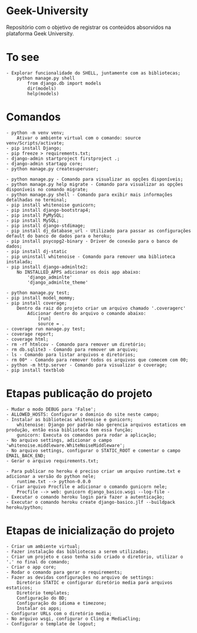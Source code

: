 # Geek-University

Repositório com o objetivo de registrar os conteúdos absorvidos na plataforma Geek University.

# To see
    - Explorar funcionalidade do SHELL, juntamente com as bibliotecas;
        python manage.py shell
            from django.db import models
            dir(models)
            help(models)
# Comandos
    - python -m venv venv;
        Ativar o ambiente virtual com o comando: source venv/Scripts/activate;
    - pip install Django;
    - pip freeze > requirements.txt;
    - django-admin startproject firstproject .;
    - django-admin startapp core;
    - python manage.py createsuperuser;

    - python manage.py - Comando para visualizar as opções disponíveis;
    - python manage.py help migrate - Comando para visualizar as opções disponíveis no comando migrate;
    - python manage.py shell - Comando para exibir mais informações detalhadas no terminal;
    - pip install whitenoise gunicorn;
    - pip install django-bootstrap4;
    - pip install PyMySQL;
    - pip install MySQL;
    - pip install django-stdimage;
    - pip install dj_database_url - Utilizado para passar as configurações default do banco de dados para o heroku;
    - pip install psycopg2-binary - Driver de conexão para o banco de dados;
    - pip install dj-static
    - pip uninstall whitenoise - Comando para remover uma biblioteca instalada;
    - pip install django-adminlte2:
        No INSTALLED_APPS adicionar os dois app abaixo:
            'django_adminlte'
            'django_adminlte_theme'

    - python manage.py test;
    - pip install model_mommy;
    - pip install coverage;
        Dentro da raiz do projeto criar um arquivo chamado '.coveragerc'
            Adicionar dentro do arquivo o comando abaixo:
                [run]
                source = .
    - coverage run manage.py test;
    - coverage report;
    - coverage html;
    - rm -rf htmlcov - Comando para remover um diretório;
    - rm db.sqlite3 - Comando para remover um arquivo;
    - ls - Comando para listar arquivos e diretórios;
    - rm 00* - Comando para remover todos os arquivos que comecem com 00;
    - python -m http.server - Comando para visualizar o coverage;
    - pip install textblob

# Etapas publicação do projeto
    - Mudar o modo DEBUG para 'False';
    - ALLOWED_HOSTS: Configurar o dominio do site neste campo;
    - Instalar as bibliotecas whitenoise e gunicorn;
        whitenoise: Django por padrão não gerencia arquivos estaticos em produção, então essa biblioteca tem essa função;
        gunicorn: Executa os comandos para rodar a aplicação;
    - No arquivo settings, adicionar o campo 'whitenoise.middleware.WhiteNoiseMiddleware';
    - No arquivo settings, configurar o STATIC_ROOT e comentar o campo EMAIL_BACK_END;
    - Gerar o arquivo requirements.txt;
    
    - Para publicar no heroku é preciso criar um arquivo runtime.txt e adicionar a versão do python nele;
        runtime.txt --> python-0.0.0
    - Criar arquivo Procfile e adicionar o comando gunicorn nele;
        Procfile --> web: gunicorn django_basico.wsgi --log-file -
    - Executar o comando heroku login para fazer a autenticação;
    - Executar o comando heroku create django-basico.jlf --buildpack heroku/python;

# Etapas de inicialização do projeto
    - Criar um ambiente virtual;
    - Fazer instalação das bibliotecas a serem utilizadas;
    - Criar um projeto e caso tenha sido criado o diretório, utilizar o '.' no final do comando;
    - Criar o app core;
    - Rodar o comando para gerar o requirements;
    - Fazer as devidas configurações no arquivo de settings:
        Diretório STATIC e configurar diretório media para arquivos estaticos;
        Diretório templates;
        Configuração do BD;
        Configuração do idioma e timezone;
        Instalar os apps;
    - Configurar URLs com o diretório media;
    - No arquivo wsgi, configurar o Cling e MediaCling;
    - Configurar o template de logout;
